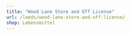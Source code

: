 ```yaml
---
title: "Wood Lane Store and Off License"
url: /leeds/wood-lane-store-and-off-license/
shop: Lebensmittel
---
```

